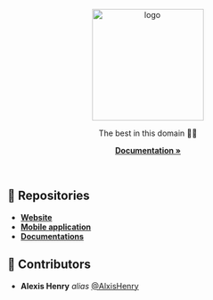 <a name="readme-top"></a>

<div align="center">

  <img src="https://avatars.githubusercontent.com/u/132271137?s=400&u=bc5cc06aba87812294a2eb1ea06c15a17f983395&v=4" alt="logo" width="200" height="auto" />
  
  <p>
    The best in this domain 🧑‍💼
  </p>

<a href="https://github.com/Taskly/docs"><strong>Documentation »</strong></a>
  
</div>

<br/>

## :rocket: Repositories

* [**Website**]()
* [**Mobile application**]()
* [**Documentations**]()

## :wave: Contributors

* **Alexis Henry** _alias_ [@AlxisHenry](https://github.com/AlxisHenry)
